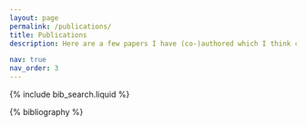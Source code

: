 ```yaml
---
layout: page
permalink: /publications/
title: Publications
description: Here are a few papers I have (co-)authored which I think could withstand a significance reduction with rapid developments in the field and may still be worthy of having a read.

nav: true
nav_order: 3
---
```


<!-- _pages/publications.md -->

<!-- Bibsearch Feature -->

{% include bib_search.liquid %}

<div class="publications">

{% bibliography %}

</div>
